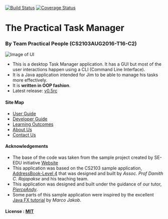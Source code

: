 [![Build Status](https://travis-ci.org/CS2103AUG2016-T16-C2/main.svg?branch=v0.3)](https://travis-ci.org/CS2103AUG2016-T16-C2/main)
[![Coverage Status](https://coveralls.io/repos/github/CS2103AUG2016-T16-C2/main/badge.svg?branch=v0.4)](https://coveralls.io/github/CS2103AUG2016-T16-C2/main?branch=v0.4)

# The Practical Task Manager
### By Team Practical People (CS2103AUG2016-T16-C2)
![Image of UI](https://github.com/Halo3fanz/main/blob/master/docs/images/Ui.png)

* This is a desktop Task Manager application. It has a GUI but most of the user interactions happen using 
  a CLI (Command Line Interface).
* It is a Java application intended for Jim to be able to manage his tasks more effectively.
* It is **written in OOP fashion**.
* Latest release: [v0.5rc](https://github.com/CS2103AUG2016-T16-C2/main/releases/tag/v0.5rc)

  
#### Site Map
* [User Guide](docs/UserGuide.md) 
* [Developer Guide](docs/DeveloperGuide.md) 
* [Learning Outcomes](docs/LearningOutcomes.md) 
* [About Us](docs/AboutUs.md)
* [Contact Us](docs/ContactUs.md)


#### Acknowledgements

* The base of the code was taken from the sample project created by SE-EDU initiative
  [Website](https://github.com/se-edu/)
* This application was based on the CS2103 sample application, [AddressBook-Level 4](https://github.com/nus-cs2103-AY1617S1/addressbook-level4) that was designed and built by *Assoc. Prof Damith C. Rajapakse* and his teaching team.
* This application was designed and built under the guidance of our tutor, *[PierceAndy](https://github.com/PierceAndy)*.
* Some parts of this sample application were inspired by the excellent 
  [Java FX tutorial](http://code.makery.ch/library/javafx-8-tutorial/) by *Marco Jakob*.


#### License : [MIT](LICENSE)
